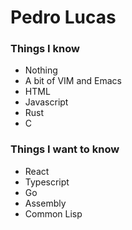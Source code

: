 # Pedro Lucas

### Things I know

- Nothing
- A bit of VIM and Emacs
- HTML
- Javascript
- Rust
- C

### Things I want to know

- React
- Typescript
- Go 
- Assembly
- Common Lisp

